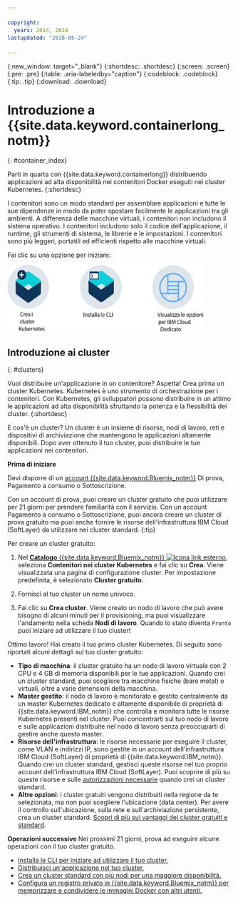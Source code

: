 ```yaml
---

copyright:
  years: 2014, 2018
lastupdated: "2018-05-24"

---
```


{:new_window: target="_blank"}
{:shortdesc: .shortdesc}
{:screen: .screen}
{:pre: .pre}
{:table: .aria-labeledby="caption"}
{:codeblock: .codeblock}
{:tip: .tip}
{:download: .download}



# Introduzione a {{site.data.keyword.containerlong_notm}}
{: #container_index}

Parti in quarta con {{site.data.keyword.containerlong}} distribuendo applicazioni ad alta disponibilità nei contenitori Docker eseguiti nei cluster Kubernetes.
{:shortdesc}

I contenitori sono un modo standard per assemblare applicazioni e tutte le sue dipendenze in modo da poter spostare facilmente le applicazioni tra gli ambienti. A differenza delle macchine virtuali, i contenitori non includono il sistema operativo. I contenitori includono solo il codice dell'applicazione, il runtime, gli strumenti di sistema, le librerie e le impostazioni. I contenitori sono più leggeri, portatili ed efficienti rispetto alle macchine virtuali.


Fai clic su una opzione per iniziare:

<img usemap="#home_map" border="0" class="image" id="image_ztx_crb_f1b" src="images/cs_public_dedicated_options.png" width="440" alt="Fai clic su un'icona per iniziare ad utilizzare velocemente \{{site.data.keyword.containershort_notm}}. Con {{site.data.keyword.Bluemix_dedicated_notm}}, fai clic su questa icona per visualizzare le tue opzioni." style="width:440px;" />
<map name="home_map" id="home_map">
<area href="#clusters" alt="Introduzione ai cluster Kubernetes in {{site.data.keyword.Bluemix_notm}}" title="Introduzione ai cluster Kubernetes in {{site.data.keyword.Bluemix_notm}}" shape="rect" coords="-7, -8, 108, 211" />
<area href="cs_cli_install.html" alt="Installa le CLI." title="Installa le CLI." shape="rect" coords="155, -1, 289, 210" />
<area href="cs_dedicated.html#dedicated_environment" alt="{{site.data.keyword.Bluemix_dedicated_notm}} - ambiente cloud " title="{{site.data.keyword.Bluemix_notm}} - ambiente cloud" shape="rect" coords="326, -10, 448, 218" />
</map>


## Introduzione ai cluster
{: #clusters}

Vuoi distribuire un'applicazione in un contenitore? Aspetta! Crea prima un cluster Kubernetes. Kubernetes è uno strumento di orchestrazione per i contenitori. Con Kubernetes, gli sviluppatori possono distribuire in un attimo le applicazioni ad alta disponibilità sfruttando la potenza e la flessibilità dei cluster.
{:shortdesc}

E cos'è un cluster? Un cluster è un insieme di risorse, nodi di lavoro, reti e dispositivi di archiviazione che mantengono le applicazioni altamente disponibili. Dopo aver ottenuto il tuo cluster, puoi distribuire le tue applicazioni nei contenitori.

**Prima di iniziare**

Devi disporre di un [account {{site.data.keyword.Bluemix_notm}}](https://console.bluemix.net/registration/) Di prova, Pagamento a consumo o Sottoscrizione.

Con un account di prova, puoi creare un cluster gratuito che puoi utilizzare per 21 giorni per prendere familiarità con il servizio. Con un account Pagamento a consumo o Sottoscrizione, puoi ancora creare un cluster di prova gratuito ma puoi anche fornire le risorse dell'infrastruttura IBM Cloud (SoftLayer) da utilizzare nei cluster standard.
{:tip}

Per creare un cluster gratuito:

1.  Nel [**Catalogo** {{site.data.keyword.Bluemix_notm}} ![Icona link esterno](../icons/launch-glyph.svg "Icona link esterno")](https://console.bluemix.net/catalog/?category=containers), seleziona **Contenitori nei cluster Kubernetes** e fai clic su **Crea**. Viene visualizzata una pagina di configurazione cluster. Per impostazione predefinita, è selezionato **Cluster gratuito**.

2. Fornisci al tuo cluster un nome univoco.

3.  Fai clic su **Crea cluster**. Viene creato un nodo di lavoro che può avere bisogno di alcuni minuti per il provisioning, ma puoi visualizzare l'andamento nella scheda **Nodi di lavoro**. Quando lo stato diventa `Pronto` puoi iniziare ad utilizzare il tuo cluster!

Ottimo lavoro! Hai creato il tuo primo cluster Kubernetes. Di seguito sono riportati alcuni dettagli sul tuo cluster gratuito:

*   **Tipo di macchina**: il cluster gratuito ha un nodo di lavoro virtuale con 2 CPU e 4 GB di memoria disponibili per le tue applicazioni. Quando crei un cluster standard, puoi scegliere tra macchine fisiche (bare metal) o virtuali, oltre a varie dimensioni della macchina.
*   **Master gestito**: il nodo di lavoro è monitorato e gestito centralmente da un master Kubernetes dedicato e altamente disponibile di proprietà di {{site.data.keyword.IBM_notm}} che controlla e monitora tutte le risorse Kubernetes presenti nel cluster. Puoi concentrarti sul tuo nodo di lavoro e sulle applicazioni distribuite nel nodo di lavoro senza preoccuparti di gestire anche questo master.
*   **Risorse dell'infrastruttura**: le risorse necessarie per eseguire il cluster, come VLAN e indirizzi IP, sono gestite in un account dell'infrastruttura IBM Cloud (SoftLayer) di proprietà di {{site.data.keyword.IBM_notm}}. Quando crei un cluster standard, gestisci queste risorse nel tuo proprio account dell'infrastruttura IBM Cloud (SoftLayer). Puoi scoprire di più su queste risorse e sulle [autorizzazioni necessarie](cs_users.html#infra_access) quando crei un cluster standard.
*   **Altre opzioni**: i cluster gratuiti vengono distribuiti nella regione da te selezionata, ma non puoi scegliere l'ubicazione (data center). Per avere il controllo sull'ubicazione, sulla rete e sull'archiviazione persistente, crea un cluster standard. [Scopri di più sui vantaggi dei cluster gratuiti e standard](cs_why.html#cluster_types).


**Operazioni successive**
Nei prossimi 21 giorni, prova ad eseguire alcune operazioni con il tuo cluster gratuito.

* [Installa le CLI per iniziare ad utilizzare il tuo cluster.](cs_cli_install.html#cs_cli_install)
* [Distribuisci un'applicazione nel tuo cluster.](cs_app.html#app_cli)
* [Crea un cluster standard con più nodi per una maggiore disponibilità.](cs_clusters.html#clusters_ui)
* [Configura un registro privato in {{site.data.keyword.Bluemix_notm}} per memorizzare e condividere le immagini Docker con altri utenti.](/docs/services/Registry/index.html)
